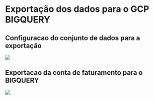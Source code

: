 # Exportação dos dados para o GCP BIGQUERY

## Configuracao do conjunto de dados para a exportação
<div>
  <img src=https://user-images.githubusercontent.com/44730545/204949399-2d085889-2743-47b0-bd47-6d2bcf5c463d.png/>
</div>

## Exportacao da conta de faturamento para o BIGQUERY
<div>
  <img src=https://user-images.githubusercontent.com/44730545/204949384-77868120-1628-412c-a6aa-4defe1ed49c5.png />
</div>

